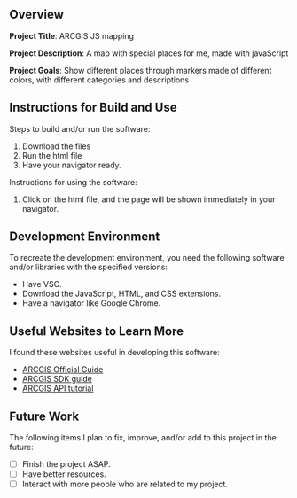 ## Overview

**Project Title**: ARCGIS JS mapping

**Project Description**: A map with special places for me, made with javaScript

**Project Goals**: Show different places through markers made of different colors, with different categories and descriptions

## Instructions for Build and Use

Steps to build and/or run the software:

1. Download the files
2. Run the html file
3. Have your navigator ready.

Instructions for using the software:

1. Click on the html file, and the page will be shown immediately in your navigator.

## Development Environment 

To recreate the development environment, you need the following software and/or libraries with the specified versions:

* Have VSC.
* Download the JavaScript, HTML, and CSS extensions.
* Have a navigator like Google Chrome.

## Useful Websites to Learn More

I found these websites useful in developing this software:

* [ARCGIS Official Guide](https://developers.arcgis.com/javascript/latest/tutorials/display-a-map/)
* [ARCGIS SDK guide](https://developers.arcgis.com/javascript/latest/)
* [ARCGIS API tutorial](https://www.youtube.com/watch?v=EzZePd-9LEA&list=PLGZUzt4E4O2LC0fQWf4T2iDhMXPi5Gh-_)

## Future Work

The following items I plan to fix, improve, and/or add to this project in the future:

* [ ] Finish the project ASAP.
* [ ] Have better resources.
* [ ] Interact with more people who are related to my project.
